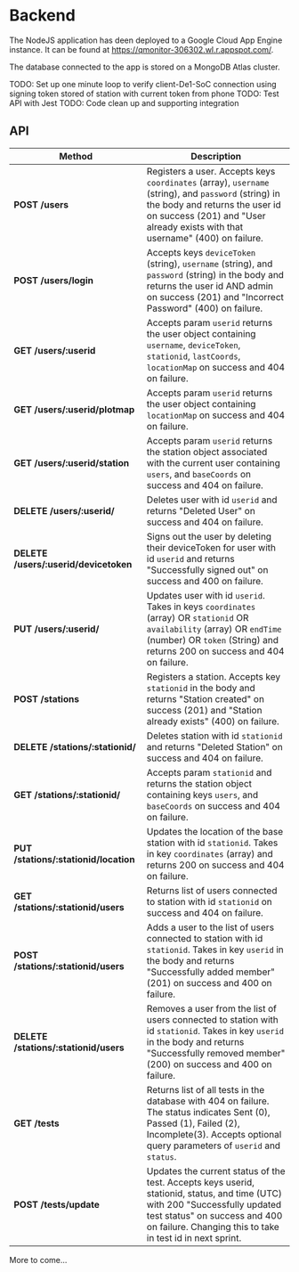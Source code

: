 # Backend

The NodeJS application has deen deployed to a Google Cloud App Engine instance. It can be found at https://qmonitor-306302.wl.r.appspot.com/.

The database connected to the app is stored on a MongoDB Atlas cluster.

TODO: Set up one minute loop to verify client-De1-SoC connection using signing token stored of station with current token from phone
TODO: Test API with Jest
TODO: Code clean up and supporting integration

## API
| Method | Description |
| ------ | ----------- |
| **POST /users** | Registers a user. Accepts keys `coordinates` (array), `username` (string), and `password` (string) in the body and returns the user id on success (201) and "User already exists with that username" (400) on failure.|
| **POST /users/login** | Accepts keys `deviceToken` (string), `username` (string), and `password` (string) in the body and returns the user id AND admin on success (201) and "Incorrect Password" (400) on failure.|
| **GET /users/:userid** | Accepts param `userid` returns the user object containing `username`, `deviceToken`, `stationid`, `lastCoords`, `locationMap` on success and 404 on failure.|
| **GET /users/:userid/plotmap** | Accepts param `userid` returns the user object containing `locationMap` on success and 404 on failure.|
| **GET /users/:userid/station** | Accepts param `userid` returns the station object associated with the current user containing `users`, and `baseCoords` on success and 404 on failure.|
| **DELETE /users/:userid/** | Deletes user with id `userid` and returns "Deleted User" on success and 404 on failure. |
| **DELETE /users/:userid/devicetoken** | Signs out the user by deleting their deviceToken for user with id `userid` and returns "Successfully signed out" on success and 400 on failure. |
| **PUT /users/:userid/** | Updates user with id `userid`. Takes in keys `coordinates` (array) OR `stationid` OR `availability` (array) OR `endTime` (number) OR `token` (String) and returns 200 on success and 404 on failure.|
| **POST /stations** | Registers a station. Accepts key `stationid` in the body and returns "Station created" on success (201) and "Station already exists" (400) on failure.|
| **DELETE /stations/:stationid/** | Deletes station with id `stationid` and returns "Deleted Station" on success and 404 on failure. |
| **GET /stations/:stationid/** | Accepts param `stationid` and returns the station object containing keys `users`, and `baseCoords` on success and 404 on failure.|
| **PUT /stations/:stationid/location** | Updates the location of the base station with id `stationid`. Takes in key `coordinates` (array) and returns 200 on success and 404 on failure.|
| **GET /stations/:stationid/users** | Returns list of users connected to station with id `stationid` on success and 404 on failure.|
| **POST /stations/:stationid/users** | Adds a user to the list of users connected to station with id `stationid`. Takes in key `userid` in the body and returns "Successfully added member" (201) on success and 400 on failure.|
| **DELETE /stations/:stationid/users** | Removes a user from the list of users connected to station with id `stationid`. Takes in key `userid` in the body and returns "Successfully removed member" (200) on success and 400 on failure.|
| **GET /tests** | Returns list of all tests in the database with 404 on failure. The status indicates Sent (0), Passed (1), Failed (2), Incomplete(3). Accepts optional query parameters of `userid` and `status`. |
| **POST /tests/update** | Updates the current status of the test. Accepts keys userid, stationid, status, and time (UTC) with 200 "Successfully updated test status" on success and 400 on failure. Changing this to take in test id in next sprint. |

More to come...